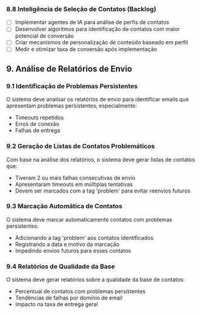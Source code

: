 ### 8.8 Inteligência de Seleção de Contatos (Backlog)
- [ ] Implementar agentes de IA para análise de perfis de contatos
- [ ] Desenvolver algoritmos para identificação de contatos com maior potencial de conversão
- [ ] Criar mecanismos de personalização de conteúdo baseado em perfil
- [ ] Medir e otimizar taxa de conversão após implementação

## 9. Análise de Relatórios de Envio

### 9.1 Identificação de Problemas Persistentes
O sistema deve analisar os relatórios de envio para identificar emails que apresentam problemas persistentes, especialmente:
- Timeouts repetidos
- Erros de conexão
- Falhas de entrega

### 9.2 Geração de Listas de Contatos Problemáticos
Com base na análise dos relatórios, o sistema deve gerar listas de contatos que:
- Tiveram 2 ou mais falhas consecutivas de envio
- Apresentaram timeouts em múltiplas tentativas
- Devem ser marcados com a tag 'problem' para evitar reenvios futuros

### 9.3 Marcação Automática de Contatos
O sistema deve marcar automaticamente contatos com problemas persistentes:
- Adicionando a tag 'problem' aos contatos identificados
- Registrando a data e motivo da marcação
- Impedindo envios futuros para esses contatos

### 9.4 Relatórios de Qualidade da Base
O sistema deve gerar relatórios sobre a qualidade da base de contatos:
- Percentual de contatos com problemas persistentes
- Tendências de falhas por domínio de email
- Impacto na taxa de entrega geral